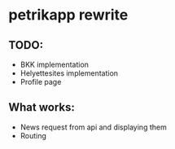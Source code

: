 # petrikapp rewrite
## TODO:
- BKK implementation
- Helyettesites implementation
- Profile page
## What works:
- News request from api and displaying them
- Routing
